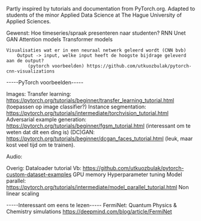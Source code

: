 Partly inspired by tutorials and documentation from PyTorch.org. Adapted to students of the minor Applied Data Science at The Hague University of Applied Sciences.

Gewenst:
    Hoe timeseries/spraak presenteren naar studenten?
    RNN
    Unet
    GAN
    Attention models
    Transformer models
    
    Visualisaties wat er in een neuraal netwerk geleerd wordt (CNN bvb)
        Output -> input, welke input heeft de hoogste bijdrage geleverd aan de output?
            (pytorch voorbeelden) https://github.com/utkuozbulak/pytorch-cnn-visualizations




-----PyTorch voorbeelden-----

Images:
    Transfer learning: https://pytorch.org/tutorials/beginner/transfer_learning_tutorial.html (toepassen op image classifier?)
    Instance segmentation: https://pytorch.org/tutorials/intermediate/torchvision_tutorial.html
    Adversarial example generation: https://pytorch.org/tutorials/beginner/fgsm_tutorial.html (interessant om te weten dat dit een ding is)
    (DC)GAN: https://pytorch.org/tutorials/beginner/dcgan_faces_tutorial.html (leuk, maar kost veel tijd om te trainen).

Audio:



Overig:
   Dataloader tutorial
       Vb: https://github.com/utkuozbulak/pytorch-custom-dataset-examples
   GPU memory
   Hyperparameter tuning
   Model parallel: https://pytorch.org/tutorials/intermediate/model_parallel_tutorial.html
   Non linear scaling
   


-----Interessant om eens te lezen-----
    FermiNet: Quantum Physics & Chemistry simulations https://deepmind.com/blog/article/FermiNet
